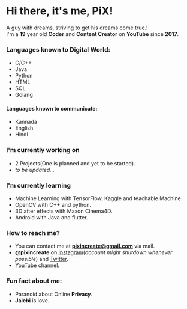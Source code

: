 # Hi there, it's me, PiX!
A guy with dreams, striving to get his dreams come true.!   
I'm a **19** year old **Coder** and **Content Creator** on **YouTube** since **2017**.   
  
### Languages known to Digital World:  
- C/C++
- Java
- Python
- HTML
- SQL
- Golang
#### Languages known to communicate:
- Kannada
- English
- Hindi
  
### I'm currently working on  
- 2 Projects(One is planned and yet to be started).
- _to be updated..._
  
### I'm currently learning   
- Machine Learning with TensorFlow, Kaggle and teachable Machine
- OpenCV with C++ and python.
- 3D after effects with Maxon Cinema4D.
- Android with Java and flutter.  
  
### How to reach me?  
- You can contact me at **pixincreate@gmail.com** via mail.
- **@pixincreate** on [Instagram](https://instagram.com)(_account might shutdown whenever possible_) and [Twitter](https://twitter.com).
- [YouTube](https://youtube.com/c/pixincreate) channel.
  
### Fun fact about me:
- Paranoid about Online **Privacy**.
- **Jalebi** is love.
